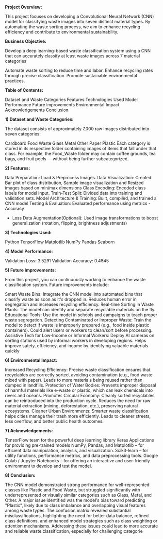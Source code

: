 **Project Overview:**

This project focuses on developing a Convolutional Neural Network (CNN) model for classifying waste images into seven distinct material types. By automating the waste sorting process, we aim to enhance recycling efficiency and contribute to environmental sustainability.

**Business Objective:**

Develop a deep learning-based waste classification system using a CNN that can accurately classify at least waste images across 7 material categories

Automate waste sorting to reduce time and labor.
Enhance recycling rates through precise classification.
Promote sustainable environmental practices.

**Table of Contents:**

Dataset and Waste Categories
Features
Technologies Used
Model Performance
Future Improvements
Environmental Impact
Acknowledgements
Conclusion

**1) Dataset and Waste Categories:**

The dataset consists of approximately 7,000 raw images distributed into seven categories:

Cardboard
Food Waste
Glass
Metal
Other
Paper
Plastic
Each category is stored in its respective folder containing images of items that fall under that class. For example, the Food_Waste folder may contain coffee grounds, tea bags, and fruit peels — without being further subcategorized.

**2) Features:**

Data Preparation: Load & Preprocess Images.
Data Visualization: Created Bar plot of class distribution, Sample image visualization and Resized images based on min/max dimensions
Class Encoding: Encoded class labels for model input.
Train-Test Split: Divided data into training and validation sets.
Model Architecture & Training: Built, compiled, and trained a CNN model
Testing & Evaluation: Evaluated performance using metrics - Accuracy
- Loss
Data Augmentation(Optional): Used image transformations to boost generalization (rotation, flipping, brightness adjustments)

**3) Technologies Used:**

Python
TensorFlow
Matplotlib
NumPy
Pandas
Seaborn

**4) Model Performance:**

Validation Loss: 3.5291
Validation Accuracy: 0.4845

**5) Future Improvements:**

From this project, you can continuously working to enhance the waste classification system. Future improvements include:

Smart Waste Bins: Integrate the CNN model into automated bins that classify waste as soon as it's dropped in. Reduces human error in segregation and increases recycling efficiency.
Real-time Sorting in Waste Plants: The model can identify and separate recyclable materials on the fly.
Educational Tools: Use the model in schools and campaigns to teach proper waste segregation.
Detecting Contaminated or Improper Waste: Train the model to detect if waste is improperly prepared (e.g., food inside plastic containers). Could alert users or workers to clean/sort before processing.
Assistive Tech for Low-Income or Informal Workers: Deploy AI cameras on sorting stations used by informal workers in developing regions. Helps improve safety, efficiency, and income by identifying valuable materials quickly

**6) Environmental Impact:**

Increased Recycling Efficiency: Precise waste classification ensures that recyclables are correctly sorted, avoiding contamination (e.g., food waste mixed with paper). Leads to more materials being reused rather than dumped in landfills.
Protection of Water Bodies: Prevents improper disposal of harmful materials like e-waste or plastic, which can leak chemicals into rivers and oceans.
Promotes Circular Economy: Cleanly sorted recyclables can be reintroduced into the production cycle. Reduces the need for raw material extraction (mining, deforestation, etc.), preserving natural ecosystems.
Cleaner Urban Environments: Smarter waste classification helps cities manage their trash more efficiently. Leads to cleaner streets, less overflow, and better public health outcomes.

**7) Acknowledgements:**

TensorFlow team for the powerful deep learning library
Keras Applications for providing pre-trained models
NumPy, Pandas, and Matplotlib – for efficient data manipulation, analysis, and visualization.
Scikit-learn – for utility functions, performance metrics, and data preprocessing tools.
Google Colab / Jupyter Notebooks – for offering an interactive and user-friendly environment to develop and test the model.

**8) Conclusion:**

The CNN model demonstrated strong performance for well-represented classes like Plastic and Food Waste, but struggled significantly with underrepresented or visually similar categories such as Glass, Metal, and Other. A major issue identified was the model's bias toward predicting "Plastic", likely due to class imbalance and overlapping visual features among waste types. The confusion matrix revealed substantial misclassifications, highlighting the need for better data balance, refined class definitions, and enhanced model strategies such as class weighting or attention mechanisms. Addressing these issues could lead to more accurate and reliable waste classification, especially for challenging categorie
